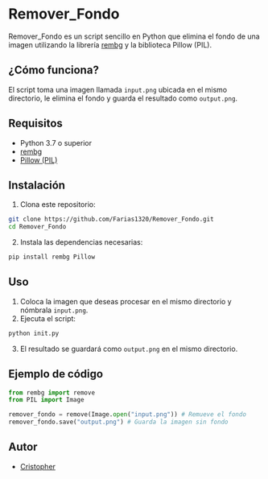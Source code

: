 # Remover_Fondo

Remover_Fondo es un script sencillo en Python que elimina el fondo de una imagen utilizando la librería [rembg](https://github.com/danielgatis/rembg) y la biblioteca Pillow (PIL).

## ¿Cómo funciona?

El script toma una imagen llamada `input.png` ubicada en el mismo directorio, le elimina el fondo y guarda el resultado como `output.png`.

## Requisitos

- Python 3.7 o superior
- [rembg](https://pypi.org/project/rembg/)
- [Pillow (PIL)](https://pypi.org/project/Pillow/)

## Instalación

1. Clona este repositorio:

```bash
git clone https://github.com/Farias1320/Remover_Fondo.git
cd Remover_Fondo
```

2. Instala las dependencias necesarias:

```bash
pip install rembg Pillow
```

## Uso

1. Coloca la imagen que deseas procesar en el mismo directorio y nómbrala `input.png`.
2. Ejecuta el script:

```bash
python init.py
```

3. El resultado se guardará como `output.png` en el mismo directorio.

## Ejemplo de código

```python
from rembg import remove
from PIL import Image

remover_fondo = remove(Image.open("input.png")) # Remueve el fondo
remover_fondo.save("output.png") # Guarda la imagen sin fondo
```

## Autor

- [Cristopher](https://github.com/Farias1320)
